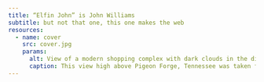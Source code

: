 ```yaml
---
title: “Elfin John” is John Williams
subtitle: but not that one, this one makes the web
resources:
  - name: cover
    src: cover.jpg
    params:
      alt: View of a modern shopping complex with dark clouds in the distance.
      caption: This view high above Pigeon Forge, Tennessee was taken from inside the giant Ferris wheel at The Island, a shopping complex / arcade near Dollywood.
---
```

